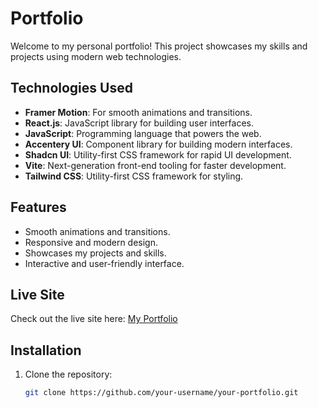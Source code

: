 # Portfolio

Welcome to my personal portfolio! This project showcases my skills and projects using modern web technologies.

## Technologies Used

- **Framer Motion**: For smooth animations and transitions.
- **React.js**: JavaScript library for building user interfaces.
- **JavaScript**: Programming language that powers the web.
- **Accentery UI**: Component library for building modern interfaces.
- **Shadcn UI**: Utility-first CSS framework for rapid UI development.
- **Vite**: Next-generation front-end tooling for faster development.
- **Tailwind CSS**: Utility-first CSS framework for styling.

## Features

- Smooth animations and transitions.
- Responsive and modern design.
- Showcases my projects and skills.
- Interactive and user-friendly interface.

## Live Site

Check out the live site here: [My Portfolio](https://your-portfolio-link.com)

## Installation

1. Clone the repository:
   ```bash
   git clone https://github.com/your-username/your-portfolio.git
